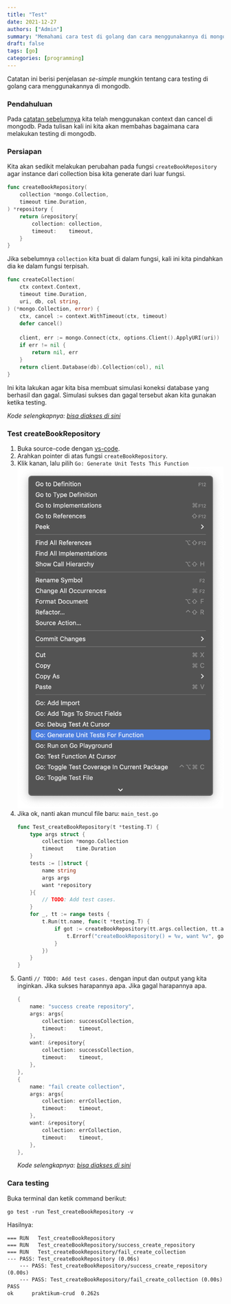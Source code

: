 ```yaml
---
title: "Test"
date: 2021-12-27
authors: ["Admin"]
summary: "Memahami cara test di golang dan cara menggunakannya di mongodb"
draft: false
tags: [go]
categories: [programming]
---
```


Catatan ini berisi penjelasan *se-simple* mungkin tentang cara testing di golang cara menggunakannya di mongodb.

### Pendahuluan

Pada [catatan sebelumnya](/posts/cancel) kita telah menggunakan context dan cancel di mongodb. Pada tulisan kali ini kita akan membahas bagaimana cara melakukan testing di mongodb.

### Persiapan

Kita akan sedikit melakukan perubahan pada fungsi `createBookRepository` agar instance dari collection bisa kita generate dari luar fungsi.
```go
func createBookRepository(
	collection *mongo.Collection,
	timeout time.Duration,
) *repository {
	return &repository{
		collection: collection,
		timeout:    timeout,
	}
}
```
Jika sebelumnya `collection` kita buat di dalam fungsi, kali ini kita pindahkan dia ke dalam fungsi terpisah.
```go
func createCollection(
	ctx context.Context,
	timeout time.Duration,
	uri, db, col string,
) (*mongo.Collection, error) {
	ctx, cancel := context.WithTimeout(ctx, timeout)
	defer cancel()

	client, err := mongo.Connect(ctx, options.Client().ApplyURI(uri))
	if err != nil {
		return nil, err
	}
	return client.Database(db).Collection(col), nil
}
```
Ini kita lakukan agar kita bisa membuat simulasi koneksi database yang berhasil dan gagal. Simulasi sukses dan gagal tersebut akan kita gunakan ketika testing.

*Kode selengkapnya: [bisa diakses di sini](https://github.com/fastrodev/praktikum-repository/blob/f1e0933fa47cb725aefd0499093fa560ab7c4a69/main.go#L31)*

### Test createBookRepository
1. Buka source-code dengan [vs-code](https://code.visualstudio.com/). 
2. Arahkan pointer di atas fungsi `createBookRepository`. 
3. Klik kanan, lalu pilih `Go: Generate Unit Tests This Function`
    ![](pop.png)
4. Jika ok, nanti akan muncul file baru: `main_test.go`
    ```go
    func Test_createBookRepository(t *testing.T) {
        type args struct {
            collection *mongo.Collection
            timeout    time.Duration
        }
        tests := []struct {
            name string
            args args
            want *repository
        }{
            // TODO: Add test cases.
        }
        for _, tt := range tests {
            t.Run(tt.name, func(t *testing.T) {
                if got := createBookRepository(tt.args.collection, tt.args.timeout); !reflect.DeepEqual(got, tt.want) {
                    t.Errorf("createBookRepository() = %v, want %v", got, tt.want)
                }
            })
        }
    }
    ```
5. Ganti `// TODO: Add test cases.` dengan input dan output yang kita inginkan. Jika sukses harapannya apa. Jika gagal harapannya apa.
    ```go
    {
        name: "success create repository",
        args: args{
            collection: successCollection,
            timeout:    timeout,
        },
        want: &repository{
            collection: successCollection,
            timeout:    timeout,
        },
    },
    {
        name: "fail create collection",
        args: args{
            collection: errCollection,
            timeout:    timeout,
        },
        want: &repository{
            collection: errCollection,
            timeout:    timeout,
        },
    },
    ```
    *Kode selengkapnya: [bisa diakses di sini](https://github.com/fastrodev/praktikum-repository/blob/test/main_test.go)*

### Cara testing
Buka terminal dan ketik command berikut:
```
go test -run Test_createBookRepository -v
```
Hasilnya:
```
=== RUN   Test_createBookRepository
=== RUN   Test_createBookRepository/success_create_repository
=== RUN   Test_createBookRepository/fail_create_collection
--- PASS: Test_createBookRepository (0.06s)
    --- PASS: Test_createBookRepository/success_create_repository (0.00s)
    --- PASS: Test_createBookRepository/fail_create_collection (0.00s)
PASS
ok      praktikum-crud  0.262s
```